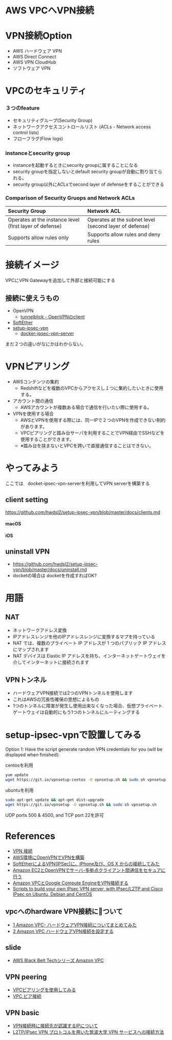 AWS VPCへVPN接続
===============


# VPN接続Option

+ AWS ハードウェア VPN
+ AWS Direct Connect
+ AWS VPN CloudHub
+ ソフトウェア VPN

# VPCのセキュリティ

### ３つのfeature

+ セキュリティグループ(Security Group)
+ ネットワークアクセスコントロールリスト (ACLs - Network access control lists)
+ フローフラグ(Flow logs)

### instanceとsecurity group

+ instanceを起動するときにsecurity groupに属することになる
+ security groupを指定しないとdefault security groupが自動に割り当てられる。
+ security group以外にACLsでsecond layer of defenseをすることができる

### Comparison of Security Gruops and Network ACLs

| Security Group                                          | Network ACL                                            |
|:--------------------------------------------------------|:-------------------------------------------------------|
| Operates at the instance level (first layer of defense) | Operates at the subnet level (second layer of defense) |
| Supports allow rules only                               | Supports allow rules and deny rules                    |


# 接続イメージ

VPCにVPN Gatewayを追加して外部と接続可能にする

## 接続に使えうもの

+ OpenVPN
  + [tunnelblick - OpenVPNのclient](https://tunnelblick.net/documents.html)
+ [SoftEther](http://ja.softether.org/)
+ [setup-ipsec-vpn](https://github.com/hwdsl2/setup-ipsec-vpn)
  + [docker-ipsec-vpn-server](https://github.com/hwdsl2/docker-ipsec-vpn-server)

まだ２つの違いがなにかはわからない。

# VPNピアリング

+ AWSコンテンツの集約
  + Redshiftなどを複数のVPCからアクセスし１つに集約したいときに使用する。
+ アカウント間の通信
  + AWSアカウントが複数ある場合で通信を行いたい際に使用する。
+ VPNを使用する場合
  + AWSとVPNを使用する際には、同一IPで２つのVPNを作成できない制約があります。
  + VPCピアリングと踏み台サーバを利用することでVPN経由でSSHなどを使用することができます。
  + ※踏み台を挟まないとVPCを跨いで直接通信することはできない。

# やってみよう

ここでは　docket-ipsec-vpn-serverを利用してVPN serverを構築する

## client setting

<https://github.com/hwdsl2/setup-ipsec-vpn/blob/master/docs/clients.md>

#### macOS

#### iOS

## uninstall VPN

+ <https://github.com/hwdsl2/setup-ipsec-vpn/blob/master/docs/uninstall.md>
+ docketの場合は docketを作成すればOK?

# 用語

## NAT

+ ネットワークアドレス変換
+ IPアドレスレンジを他のIPアドレスレンジに変換するマプを持っている
+ NAT では、複数のプライベート IP アドレスが 1 つのパブリック IP アドレスにマップされます
+ NAT デバイスは Elastic IP アドレスを持ち、インターネットゲートウェイを介してインターネットに接続されます

## VPNトンネル

+ ハードウェアVPN接続では2つのVPNトンネルを使用します
+ これはAWSの冗長性確保の思想によるもの
+ 1つのトンネルに障害が発生し使用出来なくなった場合、仮想プライベートゲートウェイは自動的にもう1つのトンネルにルーティングする

# setup-ipsec-vpnで設置してみる

Option 1: Have the script generate random VPN credentials for you (will be displayed when finished):

centosを利用

```sh
yum update
wget https://git.io/vpnsetup-centos -O vpnsetup.sh && sudo sh vpnsetup.sh
```

ubuntuを利用

```sh
sudo apt-get update && apt-get dist-upgrade
wget https://git.io/vpnsetup -O vpnsetup.sh && sudo sh vpnsetup.sh
```

UDP ports 500 & 4500, and TCP port 22を許可

# References

+ [VPN 接続](http://docs.aws.amazon.com/ja_jp/AmazonVPC/latest/UserGuide/vpn-connections.html)
+ [AWS環境にOpenVPNでVPNを構築](http://qiita.com/hideki/items/657a5701133e713fcf8c)
+ [SoftEtherによるVPN(IPSec)に、IPhone及び、OS X からの接続してみた](http://dev.classmethod.jp/smartphone/softether_l2tp_over_ipsec/)
+ [Amazon EC2とOpenVPNでサーバ-多拠点クライアント間通信をセキュアに行う](http://dev.classmethod.jp/cloud/aws/ec2-ssl-vpn-use-openvpn/)
+ [Amazon VPCとGoogle Compute EngineをVPN接続する](http://dev.classmethod.jp/cloud/vpn-interconnect-amazon-vpc-and-gce/)
+ [Scripts to build your own IPsec VPN server, with IPsec/L2TP and Cisco IPsec on Ubuntu, Debian and CentOS](https://github.com/hwdsl2/setup-ipsec-vpn)

## vpcへのhardware VPN接続について

+ [ 1 Amazon VPC- ハードウェアVPN接続についてまとめてみた](https://dev.classmethod.jp/cloud/aws/vpc-connect-hardware-vpn/)
+ [ 2 Amazon VPC ハードウェアVPN接続を設定する](http://dev.classmethod.jp/cloud/aws/configure-vpc-vpn-connect/)

## slide

+ [AWS Black Belt Techシリーズ Amazon VPC](http://www.slideshare.net/AmazonWebServicesJapan/aws-black-belt-tech-amazon-vpc-47025202)

## VPN peering

+ [VPCピアリングを使用してみる](http://qiita.com/SatoHiroyuki/items/ebc28a39ea70c097e161)
+ [VPC ピア接続](http://docs.aws.amazon.com/ja_jp/AmazonVPC/latest/UserGuide/vpc-peering.html)

## VPN basic

+ [VPN接続時に接続先が認識するIPについて](http://d.hatena.ne.jp/japanrock_pg/20090526/1243339020)
+ [L2TP/IPsec VPN プロトコルを用いた筑波大学 VPN サービスへの接続方法](http://campus-vpn.cc.tsukuba.ac.jp/ja/howto_l2tp.aspx#mac)

